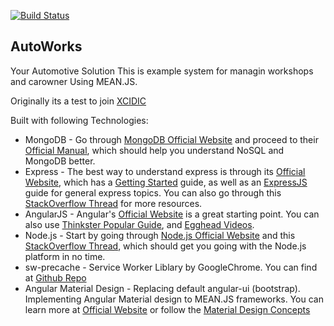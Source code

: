 [![Build Status](https://travis-ci.org/tennosys/autoworks.svg?branch=master)](https://travis-ci.org/tennosys/autoworks)

## AutoWorks

Your Automotive Solution
This is example system for managin workshops and carowner Using MEAN.JS.

Originally its a test to join [XCIDIC](http://www.xcidic.com/)

Built with following Technologies:
* MongoDB - Go through [MongoDB Official Website](http://mongodb.org/) and proceed to their [Official Manual](http://docs.mongodb.org/manual/), which should help you understand NoSQL and MongoDB better.
* Express - The best way to understand express is through its [Official Website](http://expressjs.com/), which has a [Getting Started](http://expressjs.com/starter/installing.html) guide, as well as an [ExpressJS](http://expressjs.com/en/guide/routing.html) guide for general express topics. You can also go through this [StackOverflow Thread](http://stackoverflow.com/questions/8144214/learning-express-for-node-js) for more resources.
* AngularJS - Angular's [Official Website](http://angularjs.org/) is a great starting point. You can also use [Thinkster Popular Guide](http://www.thinkster.io/), and [Egghead Videos](https://egghead.io/).
* Node.js - Start by going through [Node.js Official Website](http://nodejs.org/) and this [StackOverflow Thread](http://stackoverflow.com/questions/2353818/how-do-i-get-started-with-node-js), which should get you going with the Node.js platform in no time.
* sw-precache - Service Worker Liblary by GoogleChrome. You can find at [Github Repo](https://github.com/GoogleChrome/sw-precache)
* Angular Material Design - Replacing default angular-ui (bootstrap). Implementing Angular Material design to MEAN.JS frameworks. You can learn more at [Official Website](https://material.angularjs.org/) or follow the [Material Design Concepts](https://material.google.com/)


